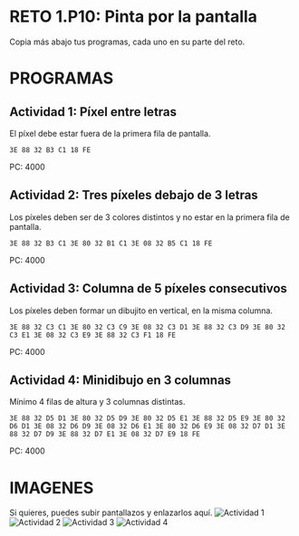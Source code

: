 # RETO 1.P10: Pinta por la pantalla
Copia más abajo tus programas, cada uno en su parte del reto.

# PROGRAMAS

## Actividad 1: Píxel entre letras
El píxel debe estar fuera de la primera fila de pantalla.
```
3E 88 32 B3 C1 18 FE
```
PC: 4000

## Actividad 2: Tres píxeles debajo de 3 letras
Los píxeles deben ser de 3 colores distintos y no estar en la primera fila de pantalla.
```
3E 88 32 B3 C1 3E 80 32 B1 C1 3E 08 32 B5 C1 18 FE
```
PC: 4000

## Actividad 3: Columna de 5 píxeles consecutivos
Los píxeles deben formar un dibujito en vertical, en la misma columna.
```
3E 88 32 C3 C1 3E 80 32 C3 C9 3E 08 32 C3 D1 3E 88 32 C3 D9 3E 80 32 C3 E1 3E 08 32 C3 E9 3E 88 32 C3 F1 18 FE
```
PC: 4000

## Actividad 4: Minidibujo en 3 columnas
Mínimo 4 filas de altura y 3 columnas distintas.
```
3E 88 32 D5 D1 3E 80 32 D5 D9 3E 80 32 D5 E1 3E 88 32 D5 E9 3E 80 32 D6 D1 3E 08 32 D6 D9 3E 08 32 D6 E1 3E 80 32 D6 E9 3E 08 32 D7 D1 3E 88 32 D7 D9 3E 88 32 D7 E1 3E 08 32 D7 E9 18 FE
```
PC: 4000

# IMAGENES
Si quieres, puedes subir pantallazos y enlazarlos aquí.
![Actividad 1](/tuimagen1.png)
![Actividad 2](/tuimagen2.png)
![Actividad 3](/tuimagen3.png)
![Actividad 4](/tuimagen4.png)
